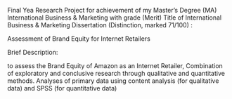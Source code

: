 Final Yea Research Project for achievement of  my  Master’s Degree (MA) International Business & Marketing with grade (Merit)
Title of International Business & Marketing Dissertation (Distinction, marked 71/100) :

Assessment of Brand Equity for Internet Retailers  

Brief Description: 

to assess the Brand Equity of Amazon as an Internet Retailer, Combination of exploratory and conclusive research through qualitative and quantitative methods. Analyses of primary data using content analysis (for qualitative data) and SPSS (for quantitative data)  
